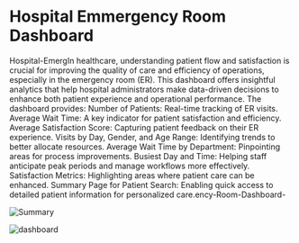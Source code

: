 # Hospital Emmergency Room Dashboard
Hospital-EmergIn healthcare, understanding patient flow and satisfaction is crucial for improving the quality of care and efficiency of operations, especially in the emergency room (ER). This dashboard offers insightful analytics that help hospital administrators make data-driven decisions to enhance both patient experience and operational performance.
The dashboard provides:
Number of Patients: Real-time tracking of ER visits.
Average Wait Time: A key indicator for patient satisfaction and efficiency.
Average Satisfaction Score: Capturing patient feedback on their ER experience.
Visits by Day, Gender, and Age Range: Identifying trends to better allocate resources.
Average Wait Time by Department: Pinpointing areas for process improvements.
Busiest Day and Time: Helping staff anticipate peak periods and manage workflows more effectively.
Satisfaction Metrics: Highlighting areas where patient care can be enhanced.
Summary Page for Patient Search: Enabling quick access to detailed patient information for personalized care.ency-Room-Dashboard-

![Summary](https://github.com/user-attachments/assets/94416007-c6fc-4196-8464-3110e1cc443a)

![dashboard](https://github.com/user-attachments/assets/9fbbc16a-072c-49bc-9cf7-b9bba51cc669)
